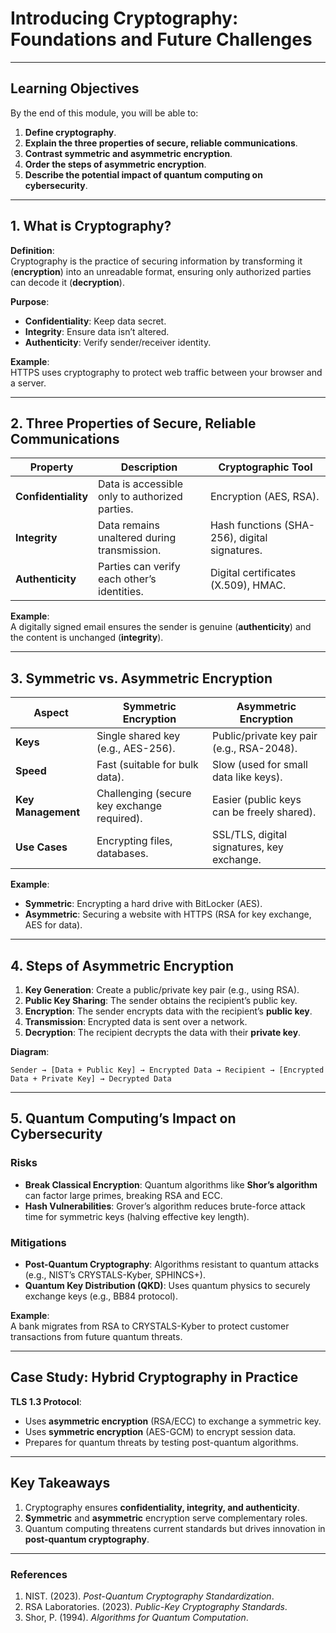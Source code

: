 # Introducing Cryptography: Foundations and Future Challenges  

---

## Learning Objectives  
By the end of this module, you will be able to:  
1. **Define cryptography**.  
2. **Explain the three properties of secure, reliable communications**.  
3. **Contrast symmetric and asymmetric encryption**.  
4. **Order the steps of asymmetric encryption**.  
5. **Describe the potential impact of quantum computing on cybersecurity**.  

---

## 1. What is Cryptography?  
**Definition**:  
Cryptography is the practice of securing information by transforming it (**encryption**) into an unreadable format, ensuring only authorized parties can decode it (**decryption**).  

**Purpose**:  
- **Confidentiality**: Keep data secret.  
- **Integrity**: Ensure data isn’t altered.  
- **Authenticity**: Verify sender/receiver identity.  

**Example**:  
HTTPS uses cryptography to protect web traffic between your browser and a server.  

---

## 2. Three Properties of Secure, Reliable Communications  

| **Property**         | **Description**                                                                 | **Cryptographic Tool**                          |  
|-----------------------|---------------------------------------------------------------------------------|------------------------------------------------|  
| **Confidentiality**  | Data is accessible only to authorized parties.                                  | Encryption (AES, RSA).                         |  
| **Integrity**        | Data remains unaltered during transmission.                                    | Hash functions (SHA-256), digital signatures.  |  
| **Authenticity**     | Parties can verify each other’s identities.                                    | Digital certificates (X.509), HMAC.            |  

**Example**:  
A digitally signed email ensures the sender is genuine (**authenticity**) and the content is unchanged (**integrity**).  

---

## 3. Symmetric vs. Asymmetric Encryption  

| **Aspect**            | **Symmetric Encryption**                         | **Asymmetric Encryption**                      |  
|------------------------|-------------------------------------------------|------------------------------------------------|  
| **Keys**              | Single shared key (e.g., AES-256).              | Public/private key pair (e.g., RSA-2048).      |  
| **Speed**             | Fast (suitable for bulk data).                  | Slow (used for small data like keys).          |  
| **Key Management**    | Challenging (secure key exchange required).     | Easier (public keys can be freely shared).     |  
| **Use Cases**         | Encrypting files, databases.                    | SSL/TLS, digital signatures, key exchange.     |  

**Example**:  
- **Symmetric**: Encrypting a hard drive with BitLocker (AES).  
- **Asymmetric**: Securing a website with HTTPS (RSA for key exchange, AES for data).  

---

## 4. Steps of Asymmetric Encryption  

1. **Key Generation**: Create a public/private key pair (e.g., using RSA).  
2. **Public Key Sharing**: The sender obtains the recipient’s public key.  
3. **Encryption**: The sender encrypts data with the recipient’s **public key**.  
4. **Transmission**: Encrypted data is sent over a network.  
5. **Decryption**: The recipient decrypts the data with their **private key**.  

**Diagram**:  
```plaintext
Sender → [Data + Public Key] → Encrypted Data → Recipient → [Encrypted Data + Private Key] → Decrypted Data
```

---

## 5. Quantum Computing’s Impact on Cybersecurity  

### Risks  
- **Break Classical Encryption**: Quantum algorithms like **Shor’s algorithm** can factor large primes, breaking RSA and ECC.  
- **Hash Vulnerabilities**: Grover’s algorithm reduces brute-force attack time for symmetric keys (halving effective key length).  

### Mitigations  
- **Post-Quantum Cryptography**: Algorithms resistant to quantum attacks (e.g., NIST’s CRYSTALS-Kyber, SPHINCS+).  
- **Quantum Key Distribution (QKD)**: Uses quantum physics to securely exchange keys (e.g., BB84 protocol).  

**Example**:  
A bank migrates from RSA to CRYSTALS-Kyber to protect customer transactions from future quantum threats.  

---

## Case Study: Hybrid Cryptography in Practice  
**TLS 1.3 Protocol**:  
- Uses **asymmetric encryption** (RSA/ECC) to exchange a symmetric key.  
- Uses **symmetric encryption** (AES-GCM) to encrypt session data.  
- Prepares for quantum threats by testing post-quantum algorithms.  

---

## Key Takeaways  
1. Cryptography ensures **confidentiality, integrity, and authenticity**.  
2. **Symmetric** and **asymmetric** encryption serve complementary roles.  
3. Quantum computing threatens current standards but drives innovation in **post-quantum cryptography**.  

---

### References  
1. NIST. (2023). *Post-Quantum Cryptography Standardization*.  
2. RSA Laboratories. (2023). *Public-Key Cryptography Standards*.  
3. Shor, P. (1994). *Algorithms for Quantum Computation*.  

